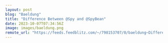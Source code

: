 ```yaml
---
layout: post
blog: "Baeldung"
title: "Difference Between @Spy and @SpyBean"
date: 2023-10-07T07:34:56Z
image: images/baeldung.png
remote_url: "https://feeds.feedblitz.com/~/798153707/0/baeldung~Difference-Between-Spy-and-SpyBean"
---
```

